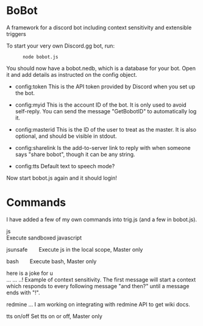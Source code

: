 # BoBot
A framework for a discord bot including context sensitivity and extensible triggers

To start your very own Discord.gg bot, run:

```
      node bobot.js    
```

You should now have a bobot.nedb, which is a database for your bot. Open it and add details as instructed on the config object.

* config:token This is the API token provided by Discord when you set up the bot. 

* config:myid This is the account ID of the bot. It is only used to avoid self-reply. You can send the message "GetBobotID" to automatically log it.

* config:masterid This is the ID of the user to treat as the master. It is also optional, and should be visible in stdout.

* config:sharelink Is the add-to-server link to reply with when someone says "share bobot", though it can be any string. 

* config:tts Default text to speech mode?

Now start bobot.js again and it should login!

# Commands

I have added a few of my own commands into trig.js (and a few in bobot.js).

js `   `   
Execute sandboxed javascript

jsunsafe `   ` 
Execute js in the local scope, Master only

bash `   ` 
Execute bash, Master only

here is a joke for u   
...
...
..!
Example of context sensitivity. 
The first message will start a context which responds to every following message "and then?" until a message ends with "!".

redmine ...
I am working on integrating with redmine API to get wiki docs.

tts on/off
Set tts on or off, Master only


